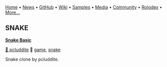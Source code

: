 [Home](https://qb64.com) • [News](/news.html) • [GitHub](/github.html) • [Wiki](/wiki.html) • [Samples](/samples.html) • [Media](/media.html) • [Community](/community.html) • [Rolodex](/rolodex.html) • [More...](/more.html)

## SNAKE

**[Snake Basic](snake-basic/index)**

[🐝 pcluddite](pcluddite) 🔗 [game](game), [snake](snake)

Snake clone by pcluddite.
